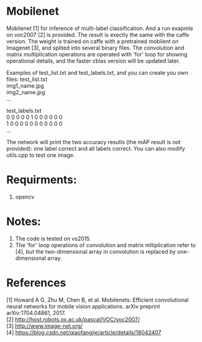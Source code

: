 # Mobilenet
Mobilenet [1] for inference of multi-label classification. And a run exapmle on voc2007 [2] is provided. The result is exectly the same with the caffe version. The weight is trained on caffe with a pretrained mobilent on Imagenet [3], and splited into several binary files. The convolution and matrix multiplication operations are operated with 'for' loop for showing operational details, and the faster cblas version will be updated later.

Examples of test_list.txt and test_labels.txt, and you can create you own files:
test_list.txt  
img1_name.jpg</br>
img2_name.jpg</br>
...

test_labels.txt  
0 0 0 0 0 1 0 0 0 0 0 0   
1 0 0 0 0 0 0 0 0 0 0 0  
...

The network will print the two accuracy resutls (the mAP result is not provided): one label correct and all labels correct. You can also modify utils.cpp to test one image.

# Requirments:
1. opencv

# Notes:
1. The code is tested on vs2015.      
2. The 'for' loop operations of convolution and matrix mltiplication refer to [4], but the two-dimensional array in convolution is replaced by one-dimensional array.

# References
[1] Howard A G, Zhu M, Chen B, et al. Mobilenets: Efficient convolutional neural networks for mobile vision applications. arXiv preprint arXiv:1704.04861, 2017.   
[2] http://host.robots.ox.ac.uk/pascal/VOC/voc2007/  
[3] http://www.image-net.org/  
[4] https://blog.csdn.net/qiaofangjie/article/details/18042407